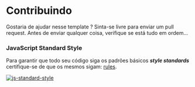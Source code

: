 # Contribuindo
Gostaria de ajudar nesse template ? Sinta-se livre para enviar um pull request. Antes de enviar qualquer coisa, verifique se está tudo em ordem...

### JavaScript Standard Style
Para garantir que todo seu código siga os padrões básicos ***style standards*** certifique-se de que os mesmos sigam: [rules](http://standardjs.com/#rules).

[![js-standard-style](https://cdn.rawgit.com/feross/standard/master/badge.svg)](https://github.com/feross/standard)
